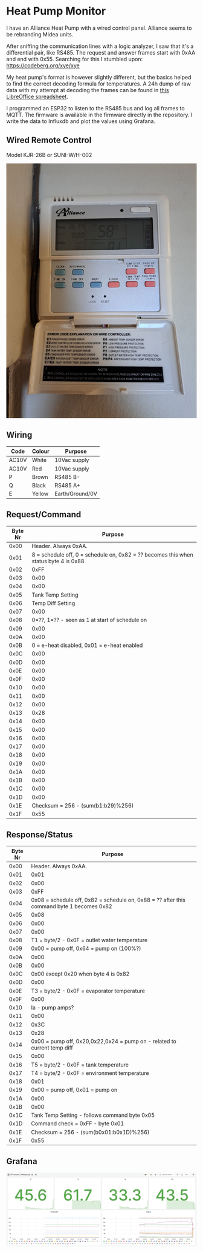 # Heat Pump Monitor

I have an Alliance Heat Pump with a wired control panel. Alliance seems to be rebranding Midea units. 

After sniffing the communication lines with a logic analyzer, I saw that it's a differential pair, like RS485. The request and answer frames start with 0xAA and end with 0x55. Searching for this I stumbled upon: https://codeberg.org/xye/xye

My heat pump's format is however slightly different, but the basics helped to find the correct decoding formula for temperatures. A 24h dump of raw data with my attempt at decoding the frames can be found in [this LibreOffice spreadsheet](FullDayDataDecoded.ods).

I programmed an ESP32 to listen to the RS485 bus and log all frames to MQTT. The firmware is available in the firmware directly in the repository. I write the data to Influxdb and plot the values using Grafana.

## Wired Remote Control
Model KJR-26B or SUNI-W/H-002

![WiredRemoteControl](images/WiredRemoteControl.jpg)

## Wiring

|Code |Colour|Purpose        |
|-----|------|---------------|
|AC10V|White |10Vac supply   |
|AC10V|Red   |10Vac supply   |
|P    |Brown |RS485 B-       |
|Q    |Black |RS485 A+       |
|E    |Yellow|Earth/Ground/0V|

## Request/Command

|Byte Nr|Purpose                                                                             |
|-------|------------------------------------------------------------------------------------|
|0x00   |Header. Always 0xAA.                                                                |
|0x01   |8 = schedule off, 0 = schedule on, 0x82 = ?? becomes this when status byte 4 is 0x88|
|0x02   |0xFF                                                                                |
|0x03   |0x00                                                                                |
|0x04   |0x00                                                                                |
|0x05   |Tank Temp Setting                                                                   |
|0x06   |Temp Diff Setting                                                                   |
|0x07   |0x00                                                                                |
|0x08   |0=??, 1=?? - seen as 1 at start of schedule on                                      |
|0x09   |0x00                                                                                |
|0x0A   |0x00                                                                                |
|0x0B   |0 = e-heat disabled, 0x01 = e-heat enabled                                          |
|0x0C   |0x00                                                                                |
|0x0D   |0x00                                                                                |
|0x0E   |0x00                                                                                |
|0x0F   |0x00                                                                                |
|0x10   |0x00                                                                                |
|0x11   |0x00                                                                                |
|0x12   |0x00                                                                                |
|0x13   |0x28                                                                                |
|0x14   |0x00                                                                                |
|0x15   |0x00                                                                                |
|0x16   |0x00                                                                                |
|0x17   |0x00                                                                                |
|0x18   |0x00                                                                                |
|0x19   |0x00                                                                                |
|0x1A   |0x00                                                                                |
|0x1B   |0x00                                                                                |
|0x1C   |0x00                                                                                |
|0x1D   |0x00                                                                                |
|0x1E   |Checksum = 256 - (sum(b1:b29)%256)                                                  |
|0x1F   |0x55                                                                                |


## Response/Status

|Byte Nr|Purpose                                                                                  |
|-------|-----------------------------------------------------------------------------------------|
|0x00   |Header. Always 0xAA.                                                                     |
|0x01   |0x01                                                                                     |
|0x02   |0x00                                                                                     |
|0x03   |0xFF                                                                                     |
|0x04   |0x08 = schedule off, 0x82 = schedule on, 0x88 = ?? after this command byte 1 becomes 0x82|
|0x05   |0x08                                                                                     |
|0x06   |0x00                                                                                     |
|0x07   |0x00                                                                                     |
|0x08   |T1 = byte/2 - 0x0F = outlet water temperature                                            |
|0x09   |0x00 = pump off, 0x64 = pump on (100%?)                                                  |
|0x0A   |0x00                                                                                     |
|0x0B   |0x00                                                                                     |
|0x0C   |0x00 except 0x20 when byte 4 is 0x82                                                     |
|0x0D   |0x00                                                                                     |
|0x0E   |T3 = byte/2 - 0x0F = evaporator temperature                                              |
|0x0F   |0x00                                                                                     |
|0x10   |Ia - pump amps?                                                                          |
|0x11   |0x00                                                                                     |
|0x12   |0x3C                                                                                     |
|0x13   |0x28                                                                                     |
|0x14   |0x00 = pump off, 0x20,0x22,0x24 = pump on - related to current temp diff                 |
|0x15   |0x00                                                                                     |
|0x16   |T5 = byte/2 - 0x0F = tank temperature                                                    |
|0x17   |T4 = byte/2 - 0x0F = environment temperature                                             |
|0x18   |0x01                                                                                     |
|0x19   |0x00 = pump off, 0x01 = pump on                                                          |
|0x1A   |0x00                                                                                     |
|0x1B   |0x00                                                                                     |
|0x1C   |Tank Temp Setting - follows command byte 0x05                                            |
|0x1D   |Command check = 0xFF - byte 0x01                                                         |
|0x1E   |Checksum = 256 - (sum(b0x01:b0x1D)%256)                                                  |
|0x1F   |0x55                                                                                     |

## Grafana

![Graphs](images/GrafanaGraphs.png "Graphing values")


